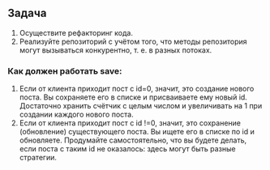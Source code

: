 ## Задача 
1. Осуществите рефакторинг кода.
2. Реализуйте репозиторий с учётом того, что методы репозитория могут вызываться конкурентно, т. е. в разных потоках.

### Как должен работать save:

1. Если от клиента приходит пост с id=0, 
значит, это создание нового поста. Вы сохраняете его 
в списке и присваиваете ему новый id. Достаточно хранить 
счётчик с целым числом и увеличивать на 1 при создании каждого нового поста.
2. Если от клиента приходит пост с id !=0, значит, 
это сохранение (обновление) существующего поста. 
Вы ищете его в списке по id и обновляете. 
Продумайте самостоятельно, что вы будете делать, 
если поста с таким id не оказалось: здесь могут быть разные стратегии.